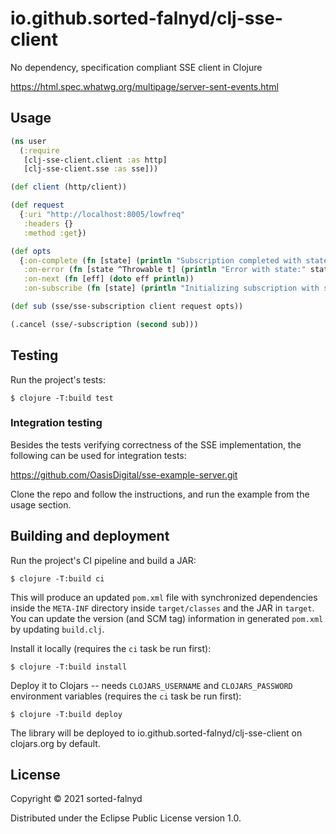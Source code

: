 # io.github.sorted-falnyd/clj-sse-client

No dependency, specification compliant SSE client in Clojure

https://html.spec.whatwg.org/multipage/server-sent-events.html

## Usage

```clojure
(ns user
  (:require
   [clj-sse-client.client :as http]
   [clj-sse-client.sse :as sse]))

(def client (http/client))

(def request
  {:uri "http://localhost:8005/lowfreq"
   :headers {}
   :method :get})

(def opts
  {:on-complete (fn [state] (println "Subscription completed with state:" state))
   :on-error (fn [state ^Throwable t] (println "Error with state:" state t))
   :on-next (fn [eff] (doto eff println))
   :on-subscribe (fn [state] (println "Initializing subscription with state:" state))})

(def sub (sse/sse-subscription client request opts))

(.cancel (sse/-subscription (second sub)))

```

## Testing

Run the project's tests:

    $ clojure -T:build test

### Integration testing
    
Besides the tests verifying correctness of the SSE implementation, the
following can be used for integration tests:

https://github.com/OasisDigital/sse-example-server.git

Clone the repo and follow the instructions, and run the example from the
usage section.

## Building and deployment

Run the project's CI pipeline and build a JAR:

    $ clojure -T:build ci
    
This will produce an updated `pom.xml` file with synchronized dependencies inside the `META-INF`
directory inside `target/classes` and the JAR in `target`. You can update the version (and SCM tag)
information in generated `pom.xml` by updating `build.clj`.

Install it locally (requires the `ci` task be run first):

    $ clojure -T:build install

Deploy it to Clojars -- needs `CLOJARS_USERNAME` and `CLOJARS_PASSWORD` environment
variables (requires the `ci` task be run first):

    $ clojure -T:build deploy

The library will be deployed to io.github.sorted-falnyd/clj-sse-client on clojars.org by default.

## License

Copyright © 2021 sorted-falnyd

Distributed under the Eclipse Public License version 1.0.
